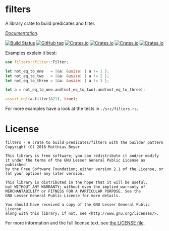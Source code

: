 # filters

A library crate to build predicates and filter.

[_Documentation_](https://matthiasbeyer.github.io/filters/).

[![Build Status](https://travis-ci.org/matthiasbeyer/filters.svg?branch=master)](https://travis-ci.org/matthiasbeyer/filters)
[![GitHub tag](https://img.shields.io/github/tag/matthiasbeyer/filters.svg?maxAge=2592000)]()
[![Crates.io](https://img.shields.io/crates/v/filters.svg?maxAge=2592000)]()
[![Crates.io](https://img.shields.io/crates/d/filters.svg?maxAge=2592000)]()
[![Crates.io](https://img.shields.io/crates/dv/filters.svg?maxAge=2592000)]()
[![Crates.io](https://img.shields.io/crates/l/filters.svg?maxAge=2592000)]()

Examples explain it best:

```rust
use filters::filter::Filter;

let not_eq_to_one   = |&a: &usize| { a != 1 };
let not_eq_to_two   = |&a: &usize| { a != 2 };
let not_eq_to_three = |&a: &usize| { a != 3 };

let a = not_eq_to_one.and(not_eq_to_two).and(not_eq_to_three);

assert_eq!(a.filter(&21), true);
```

For more examples have a look at the tests in `./src/filters.rs`.

# License

    filters - A crate to build predicates/filters with the builder pattern
    Copyright (C) 2016 Matthias Beyer

    This library is free software; you can redistribute it and/or modify
    it under the terms of the GNU Lesser General Public License as published
    by the Free Software Foundation; either version 2.1 of the License, or
    (at your option) any later version.

    This library is distributed in the hope that it will be useful,
    but WITHOUT ANY WARRANTY; without even the implied warranty of
    MERCHANTABILITY or FITNESS FOR A PARTICULAR PURPOSE. See the
    GNU Lesser General Public License for more details.

    You should have received a copy of the GNU Lesser General Public License
    along with this library; if not, see <http://www.gnu.org/licenses/>.

For more information and the full license text, see
[the LICENSE file](./LICENSE).
